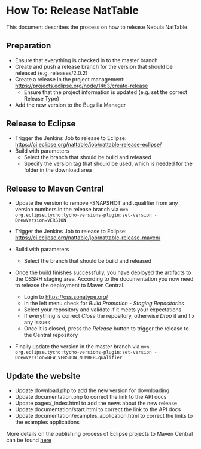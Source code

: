 # How To: Release NatTable

This document describes the process on how to release Nebula NatTable.

## Preparation

 * Ensure that everything is checked in to the master branch
 * Create and push a release branch for the version that should be released (e.g. releases/2.0.2)
 * Create a release in the project management: https://projects.eclipse.org/node/1463/create-release
   * Ensure that the project information is updated (e.g. set the correct Release Type)
 * Add the new version to the Bugzilla Manager

## Release to Eclipse

 * Trigger the Jenkins Job to release to Eclipse: https://ci.eclipse.org/nattable/job/nattable-release-eclipse/
 * Build with parameters
   * Select the branch that should be build and released
   * Specify the version tag that should be used, which is needed for the folder in the download area

## Release to Maven Central

 * Update the version to remove -SNAPSHOT and .qualifier from any version numbers in the release branch via `mvn org.eclipse.tycho:tycho-versions-plugin:set-version -DnewVersion=VERSION`
 * Trigger the Jenkins Job to release to Eclipse: https://ci.eclipse.org/nattable/job/nattable-release-maven/
 * Build with parameters
   * Select the branch that should be build and released

 * Once the build finishes successfully, you have deployed the artifacts to the OSSRH staging area. According to the documentation you now need to release the deployment to Maven Central.

   * Login to https://oss.sonatype.org/
   * In the left menu check for *Build Promotion - Staging Repositories*
   * Select your repository and validate if it meets your expectations
   * If everything is correct *Close* the repository, otherwise *Drop* it and fix any issues
   * Once it is closed, press the *Release* button to trigger the release to the Central repository

 * Finally update the version in the master branch via `mvn org.eclipse.tycho:tycho-versions-plugin:set-version -DnewVersion=NEW_VERSION_NUMBER.qualifier`

## Update the website

 * Update download.php to add the new version for downloading
 * Update documentation.php to correct the link to the API docs
 * Update pages/_index.html to add the news about the new release
 * Update documentation/start.html to correct the link to the API docs
 * Update documentation/examples_application.html to correct the links to the examples applications


 More details on the publishing process of Eclipse projects to Maven Central can be found [here](https://wiki.eclipse.org/Tycho:How_to_deploy_to_a_Maven_repository)